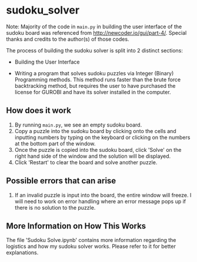 # sudoku_solver
Note: Majority of the code in `main.py` in building the user interface of the sudoku board was referenced from http://newcoder.io/gui/part-4/. Special thanks and credits to the author(s) of those codes.

The process of building the sudoku solver is split into 2 distinct sections:

* Building the User Interface

* Writing a program that solves sudoku puzzles via Integer (Binary) Programming methods. This method runs faster than the brute force backtracking method, but requires the user to have purchased the license for GUROBI and have its solver installed in the computer. 

## How does it work
1) By running `main.py`, we see an empty sudoku board.
2) Copy a puzzle into the sudoku board by clicking onto the cells and inputting numbers by typing on the keyboard or clicking on the numbers at the bottom part of the window.
3) Once the puzzle is copied into the sudoku board, click 'Solve' on the right hand side of the window and the solution will be displayed.
4) Click 'Restart' to clear the board and solve another puzzle.

## Possible errors that can arise
1) If an invalid puzzle is input into the board, the entire window will freeze. I will need to work on error handling where an error message pops up if there is no solution to the puzzle.

## More Information on How This Works
The file 'Sudoku Solve.ipynb' contains more information regarding the logistics and how my sudoku solver works. Please refer to it for better explanations.
